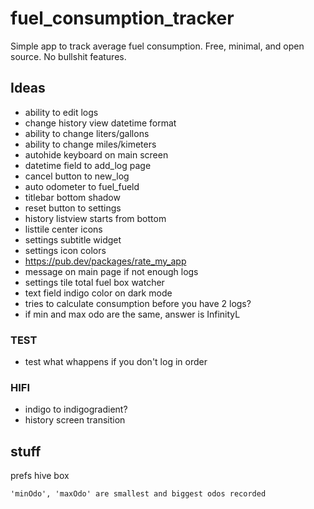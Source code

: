 # fuel_consumption_tracker

Simple app to track average fuel consumption. Free, minimal, and open source. No bullshit features.

## Ideas

- ability to edit logs
- change history view datetime format
- ability to change liters/gallons
- ability to change miles/kimeters
- autohide keyboard on main screen
- datetime field to add_log page
- cancel button to new_log
- auto odometer to fuel_fueld
- titlebar bottom shadow
- reset button to settings
- history listview starts from bottom
- listtile center icons
- settings subtitle widget
- settings icon colors
- https://pub.dev/packages/rate_my_app
- message on main page if not enough logs
- settings tile total fuel box watcher
- text field indigo color on dark mode
- tries to calculate consumption before you have 2 logs?
- if min and max odo are the same, answer is InfinityL

### TEST

- test what whappens if you don't log in order


### HIFI

- indigo to indigogradient?
- history screen transition


## stuff

prefs hive box

    'minOdo', 'maxOdo' are smallest and biggest odos recorded